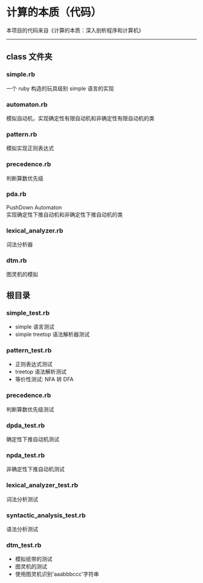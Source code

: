 计算的本质（代码）
===
本项目的代码来自《计算的本质：深入剖析程序和计算机》

***


## class 文件夹

### simple.rb
一个 ruby 构造的玩具级别 simple 语言的实现

### automaton.rb
模拟自动机，实现确定性有限自动机和非确定性有限自动机的类

### pattern.rb
模拟实现正则表达式

### precedence.rb
判断算数优先级

### pda.rb
PushDown Automaton<br>实现确定性下推自动机和非确定性下推自动机的类

### lexical_analyzer.rb
词法分析器

### dtm.rb
图灵机的模拟



## 根目录

### simple_test.rb
- simple 语言测试
- simple treetop 语法解析器测试

### pattern_test.rb
- 正则表达式测试
- treetop 语法解析测试
- 等价性测试: NFA 转 DFA

### precedence.rb
判断算数优先级测试

### dpda_test.rb
确定性下推自动机测试

### npda_test.rb
非确定性下推自动机测试

### lexical_analyzer_test.rb
词法分析测试

### syntactic_analysis_test.rb
语法分析测试

### dtm_test.rb
- 模拟纸带的测试
- 图灵机的测试
- 使用图灵机识别'aaabbbccc'字符串